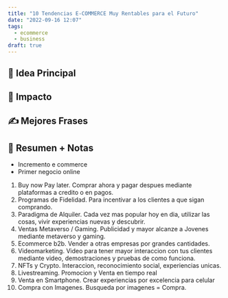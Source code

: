 ```yaml
---
title: "10 Tendencias E-COMMERCE Muy Rentables para el Futuro"
date: "2022-09-16 12:07"
tags: 
  - ecommerce
  - business
draft: true
---
```

## 🌱 Idea Principal

## 🌌 Impacto

## ✍ Mejores Frases

## 📔 Resumen + Notas
- Incremento e commerce
- Primer negocio online
1. Buy now Pay later. Comprar ahora y pagar despues mediante plataformas a credito o en pagos.
2. Programas de Fidelidad. Para incentivar a los clientes a que sigan comprando.
3. Paradigma de Alquiler. Cada vez mas popular hoy en dia, utilizar las cosas, vivir experiencias nuevas y descubrir.
4. Ventas Metaverso / Gaming. Publicidad y mayor alcanze a Jovenes mediante metaverso y gaming.
5. Ecommerce b2b. Vender a otras empresas por grandes cantidades.
6. Videomarketing. Video para tener mayor interaccion con tus clientes mediante video, demostraciones y pruebas de como funciona.
7. NFTs y Crypto. Interaccion, reconocimiento social, experiencias unicas.
8. Livestreaming. Promocion y Venta en tiempo real
9. Venta en Smartphone. Crear experiencias por excelencia para celular
10. Compra con Imagenes. Busqueda por imagenes = Compra.
